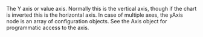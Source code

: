 The Y axis or value axis. Normally this is the vertical axis,
though if the chart is inverted this is the horizontal axis.
In case of multiple axes, the yAxis node is an array of
configuration objects.
See the Axis object for programmatic access to the axis.